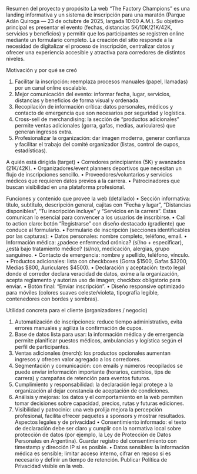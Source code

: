 Resumen del proyecto y propósito
La web “The Factory Champions” es una landing informativa y un sistema de inscripción para una maratón (Parque Adán Quiroga — 23 de octubre de 2025, largada 10:00 A.M.). Su objetivo principal es presentar el evento (fechas, distancias 5K/10K/21K/42K, servicios y beneficios) y permitir que los participantes se registren online mediante un formulario completo. La creación del sitio responde a la necesidad de digitalizar el proceso de inscripción, centralizar datos y ofrecer una experiencia accesible y atractiva para corredores de distintos niveles.

Motivación y por qué se creó
 1. Facilitar la inscripción: reemplaza procesos manuales (papel, llamadas) por un canal online escalable.
 2. Mejor comunicación del evento: informar fecha, lugar, servicios, distancias y beneficios de forma visual y ordenada.
 3. Recopilación de información crítica: datos personales, médicos y contacto de emergencia que son necesarios por seguridad y logística.
 4. Cross-sell de merchandising: la sección de “productos adicionales” permite ventas adicionales (gorra, gafas, medias, auriculares) que generan ingresos extra.
 5. Profesionalizar la organización: dar imagen moderna, generar confianza y facilitar el trabajo del comité organizador (listas, control de cupos, estadísticas).

A quién está dirigida (target)
 • Corredores principiantes (5K) y avanzados (21K/42K).
 • Organizadores/event planners deportivos que necesitan un flujo de inscripciones sencillo.
 • Proveedores/voluntarios y servicios médicos que requieren datos previos a la carrera.
 • Patrocinadores que buscan visibilidad en una plataforma profesional.

Funciones y contenido que provee la web (detallado)
 • Sección informativa: título, subtítulo, descripción general, cajitas con “Fecha y lugar”, “Distancias disponibles”, “Tu inscripción incluye” y “Servicios en la carrera”. Estas comunican lo esencial para convencer a los usuarios de inscribirse.
 • Call to action claro: botón “Registrarse” con diseño destacado (gradiente) que conduce al formulario.
 • Formulario de inscripción (secciones identificables por las capturas):
 • Datos personales: nombre completo, teléfono, email.
 • Información médica: ¿padece enfermedad crónica? (sí/no + especificar), ¿está bajo tratamiento médico? (sí/no), medicación, alergias, grupo sanguíneo.
 • Contacto de emergencia: nombre y apellido, teléfono, vínculo.
 • Productos adicionales: lista con checkboxes (Gorra $1500, Gafas $3200, Medias $800, Auriculares $4500).
 • Declaración y aceptación: texto legal donde el corredor declara veracidad de datos, exime a la organización, acepta reglamento y autoriza uso de imagen; checkbox obligatorio para enviar.
 • Botón final: “Enviar inscripción”.
 • Diseño responsive optimizado para móviles (colores suaves celeste/violeta, tipografía legible, contenedores con bordes y sombras).

Utilidad concreta para el cliente (organizadores / negocio)
 1. Automatización de inscripciones: reduce tiempo administrativo, evita errores manuales y agiliza la confirmación de cupos.
 2. Base de datos lista para usar: la información médica y de emergencia permite planificar puestos médicos, ambulancias y logística según el perfil de participantes.
 3. Ventas adicionales (merch): los productos opcionales aumentan ingresos y ofrecen valor agregado a los corredores.
 4. Segmentación y comunicación: con emails y números recopilados se puede enviar información importante (horarios, cambios, tips de carrera) y campañas de retención para eventos futuros.
 5. Cumplimiento y responsabilidad: la declaración legal protege a la organización al dejar constancia de aceptación de condiciones.
 6. Análisis y mejoras: los datos y el comportamiento en la web permiten tomar decisiones sobre capacidad, precios, rutas y futuras ediciones.
 7. Visibilidad y patrocinio: una web prolija mejora la percepción profesional, facilita ofrecer paquetes a sponsors y mostrar resultados. 
Aspectos legales y de privacidad
 • Consentimiento informado: el texto de declaración debe ser claro y cumplir con la normativa local sobre protección de datos (por ejemplo, la Ley de Protección de Datos Personales en Argentina). Guardar registro del consentimiento con timestamp y dirección IP si es posible.
 • Datos sensibles: la información médica es sensible; limitar acceso interno, cifrar en reposo si es necesario y definir un tiempo de retención. Publicar Política de Privacidad visible en la web.